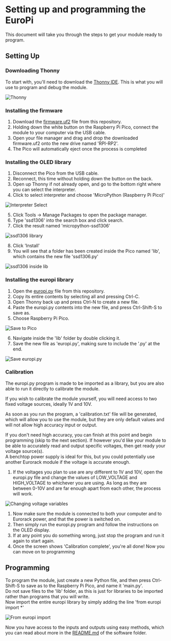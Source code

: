 # Setting up and programming the EuroPi

This document will take you through the steps to get your module ready to program.  
  
## Setting Up
  
### Downloading Thonny
To start with, you'll need to download the [Thonny IDE](https://thonny.org/). This is what you will use to program and debug the module.  

![Thonny](https://i.imgur.com/UX4uQDO.jpg)

### Installing the firmware
1. Download the [firmware.uf2](https://github.com/Allen-Synthesis/EuroPi/raw/main/software/firmware/firmware.uf2) file from this repository.
2. Holding down the white button on the Raspberry Pi Pico, connect the module to your computer via the USB cable.
3. Open your file manager and drag and drop the downloaded firmware.uf2 onto the new drive named 'RPI-RP2'.
4. The Pico will automatically eject once the process is completed

### Installing the OLED library
1. Disconnect the Pico from the USB cable.
2. Reconnect, this time without holding down the button on the back.
3. Open up Thonny if not already open, and go to the bottom right where you can select the interpreter.
4. Click to select interpreter and choose 'MicroPython (Raspberry Pi Pico)'

![Interpreter Select](https://i.imgur.com/XeRem1w.jpg)

5. Click Tools -> Manage Packages to open the package manager.
6. Type 'ssd1306' into the search box and click search.
7. Click the result named 'micropython-ssd1306'

![ssd1306 library](https://i.imgur.com/7t2mWHh.jpg)

8. Click 'Install'
9. You will see that a folder has been created inside the Pico named 'lib', which contains the new file 'ssd1306.py'

![ssd1306 inside lib](https://i.imgur.com/jkmeaFM.jpg)

### Installing the europi library

1. Open the [europi.py](https://github.com/Allen-Synthesis/EuroPi/blob/main/software/firmware/europi.py) file from this repository.
2. Copy its entire contents by selecting all and pressing Ctrl-C.
3. Open Thonny back up and press Ctrl-N to create a new file.
4. Paste the europi.py contents into the new file, and press Ctrl-Shift-S to save as.
5. Choose Raspberry Pi Pico.

![Save to Pico](https://i.imgur.com/BTn7kAz.jpg)

6. Navigate inside the 'lib' folder by double clicking it.
7. Save the new file as 'europi.py', making sure to include the '.py' at the end.

![Save europi.py](https://i.imgur.com/vK5Xgik.jpg)

### Calibration

The europi.py program is made to be imported as a library, but you are also able to run it directly to calibrate the module.  
  
If you wish to calibrate the module yourself, you will need access to two fixed voltage sources, ideally 1V and 10V.  
  
As soon as you run the program, a 'calibration.txt' file will be generated, which will allow you to use the module, but they are only default values and will not allow high accuracy input or output.  
  
If you don't need high accuracy, you can finish at this point and begin programming (skip to the next section).
If however you'd like your module to be able to accurately read and output specific voltages, then get ready your voltage source(s).  
A benchtop power supply is ideal for this, but you could potentially use another Eurorack module if the voltage is accurate enough.  

1. If the voltages you plan to use are any different to 1V and 10V, open the europi.py file and change the values of LOW_VOLTAGE and HIGH_VOLTAGE to whichever you are using. As long as they are between 0-10V and are far enough apart from each other, the process will work.

![Changing voltage variables](https://i.imgur.com/3evVnIn.png)

1. Now make sure the module is connected to both your computer and to Eurorack power, and that the power is switched on.
2. Then simply run the europi.py program and follow the instructions on the OLED display.
3. If at any point you do something wrong, just stop the program and run it again to start again.
4. Once the screen shows 'Calibration complete', you're all done! Now you can move on to programming

  
## Programming

To program the module, just create a new Python file, and then press Ctrl-Shift-S to save as to the Raspberry Pi Pico, and name it 'main.py'.  
Do not save files to the 'lib' folder, as this is just for libraries to be imported rather than programs that you will write.  
Now import the entire europi library by simply adding the line 'from europi import *'

![From europi import](https://i.imgur.com/UK3nJcV.jpg)

Now you have access to the inputs and outputs using easy methods, which you can read about more in the [README.md](https://github.com/Allen-Synthesis/EuroPi/blob/main/software/README.md) of the software folder.
